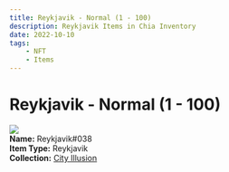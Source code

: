 ```yaml
---
title: Reykjavik - Normal (1 - 100)
description: Reykjavik Items in Chia Inventory
date: 2022-10-10
tags:
    - NFT
    - Items
---
```


# Reykjavik - Normal (1 - 100)
<div class="item_thumbnail">
<img loading="lazy" src="https://qf7l3w5xkaekyjkcannovgfnvrvzhkl4nrtcdajahbeyeuhtf4.arweave.net/gX6927dQCKwlQgNa6pitrGuTqXxsZiGBID_hJglDzL4"><br/>
<div><strong>Name:</strong> Reykjavik#038</div>
<div><strong>Item Type:</strong> Reykjavik</div>
<div><strong>Collection:</strong> <a href="https://www.spacescan.io/xch/nft/collection/col1lend2dcn558km4wcwta4xnkfv3xpcmlp9kyt0m909emvfxechlyqdl5ndg">City Illusion</a></div>
</div>

